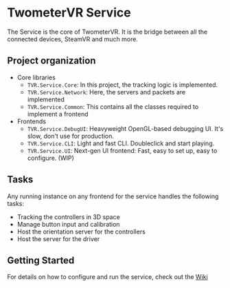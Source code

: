 # TwometerVR Service
The Service is the core of TwometerVR. It is the bridge between all the connected
devices, SteamVR and much more.

## Project organization
- Core libraries
  - `TVR.Service.Core`: In this project, the tracking logic is implemented.
  - `TVR.Service.Network`: Here, the servers and packets are implemented
  - `TVR.Service.Common`: This contains all the classes required to implement a frontend
- Frontends
  - `TVR.Service.DebugUI`: Heavyweight OpenGL-based debugging UI. It's slow, don't use for production.
  - `TVR.Service.CLI`: Light and fast CLI. Doubleclick and start playing.
  - `TVR.Service.UI`: Next-gen UI frontend: Fast, easy to set up, easy to configure. (WIP)

## Tasks
Any running instance on any frontend for the service handles the following tasks:

 - Tracking the controllers in 3D space
 - Manage button input and calibration
 - Host the orientation server for the controllers
 - Host the server for the driver

## Getting Started
For details on how to configure and run the service, check out the [Wiki](https://github.com/Twometer/twometer-vr/wiki)